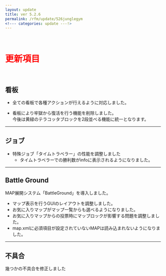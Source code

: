 ```yaml
---
layout: update
title: ver 5.2.6
permalink: /rfm/update/526junglegym
<!--- categories: update ---!>
---
```



<br>
<h1 id="1"><font color="red">更新項目</font></h1><br>




## <span class="green-badge">看板</span>     

+  全ての看板で各種アクションが行えるように対応しました。   

+  看板により牢獄から復活を行う機能を削除しました。  
今後は黄緑のテラコッタブロックを2段並べる機能に統一となります。  
  

-----------------------------------------------------  
## <span class="green-badge">ジョブ</span>      

+  特殊ジョブ「タイムトラベラー」の性能を調整しました  
   +  タイムトラベラーでの勝利数がinfoに表示されるようになりました。  



-----------------------------------------------------  
## <span class="red-badge">Battle Ground</span>      

MAP展開システム「BattleGround」を導入しました。  

+  マップ表示を行うGUIのレイアウトを調整しました。  
+  お気に入りマップがマップ一覧からも選べるようになりました。  
+  お気に入りマップからの投票時にマップロックが影響する問題を調整しました。  
+  map.xmlに必須項目が設定されていないMAPは読み込まれないようになりました。  


-----------------------------------------------------  
## <span class="yellow-badge">不具合</span>      
幾つかの不具合を修正しました   

